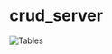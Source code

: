 # crud_server

![](https://www.lucidchart.com/publicSegments/view/d0b288f0-b8cf-4f78-b517-82e5ac64ce32/image.png "Tables")
